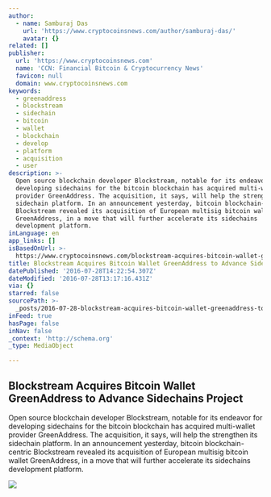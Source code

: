 ```yaml
---
author:
  - name: Samburaj Das
    url: 'https://www.cryptocoinsnews.com/author/samburaj-das/'
    avatar: {}
related: []
publisher:
  url: 'https://www.cryptocoinsnews.com'
  name: 'CCN: Financial Bitcoin & Cryptocurrency News'
  favicon: null
  domain: www.cryptocoinsnews.com
keywords:
  - greenaddress
  - blockstream
  - sidechain
  - bitcoin
  - wallet
  - blockchain
  - develop
  - platform
  - acquisition
  - user
description: >-
  Open source blockchain developer Blockstream, notable for its endeavor for
  developing sidechains for the bitcoin blockchain has acquired multi-wallet
  provider GreenAddress. The acquisition, it says, will help the strengthen its
  sidechain platform. In an announcement yesterday, bitcoin blockchain-centric
  Blockstream revealed its acquisition of European multisig bitcoin wallet
  GreenAddress, in a move that will further accelerate its sidechains
  development platform.
inLanguage: en
app_links: []
isBasedOnUrl: >-
  https://www.cryptocoinsnews.com/blockstream-acquires-bitcoin-wallet-greenaddress-sidechain/
title: Blockstream Acquires Bitcoin Wallet GreenAddress to Advance Sidechains Project
datePublished: '2016-07-28T14:22:54.307Z'
dateModified: '2016-07-28T13:17:16.431Z'
via: {}
starred: false
sourcePath: >-
  _posts/2016-07-28-blockstream-acquires-bitcoin-wallet-greenaddress-to-advance.md
inFeed: true
hasPage: false
inNav: false
_context: 'http://schema.org'
_type: MediaObject

---
```

<article style=""><h1>Blockstream Acquires Bitcoin Wallet GreenAddress to Advance Sidechains Project</h1><p>Open source blockchain developer Blockstream, notable for its endeavor for developing sidechains for the bitcoin blockchain has acquired multi-wallet provider GreenAddress. The acquisition, it says, will help the strengthen its sidechain platform. In an announcement yesterday, bitcoin blockchain-centric Blockstream revealed its acquisition of European multisig bitcoin wallet GreenAddress, in a move that will further accelerate its sidechains development platform.</p><img src="https://www.cryptocoinsnews.com/wp-content/uploads/2015/08/sidechains11.png" /></article>